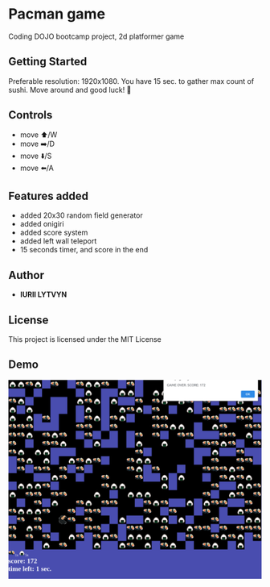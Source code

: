 # Pacman game
Coding DOJO bootcamp project, 2d platformer game

## Getting Started
Preferable resolution: 1920x1080.
You have 15 sec. to gather max count of sushi. Move around and good luck! 🍣 

## Controls
* move ⬆️/W 
* move ➡️/D
* move ⬇️/S 
* move ⬅️/A 

## Features added
* added 20x30 random field generator
* added onigiri
* added score system
* added left wall teleport
* 15 seconds timer, and score in the end

## Author

* **IURII LYTVYN** 

## License

This project is licensed under the MIT License 

## Demo
![](public/img/demo.png)


